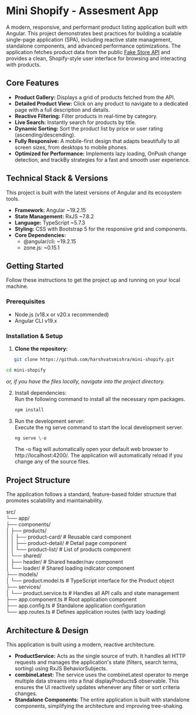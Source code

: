 # **Mini Shopify \- Assesment App**

A modern, responsive, and performant product listing application built with Angular. This project demonstrates best practices for building a scalable single-page application (SPA), including reactive state management, standalone components, and advanced performance optimizations. The application fetches product data from the public [Fake Store API](https://fakestoreapi.com/) and provides a clean, Shopify-style user interface for browsing and interacting with products.

## **Core Features**

- **Product Gallery:** Displays a grid of products fetched from the API.
- **Detailed Product View:** Click on any product to navigate to a dedicated page with a full description and details.
- **Reactive Filtering:** Filter products in real-time by category.
- **Live Search:** Instantly search for products by title.
- **Dynamic Sorting:** Sort the product list by price or user rating (ascending/descending).
- **Fully Responsive:** A mobile-first design that adapts beautifully to all screen sizes, from desktops to mobile phones.
- **Optimized for Performance:** Implements lazy loading, OnPush change detection, and trackBy strategies for a fast and smooth user experience.

## **Technical Stack & Versions**

This project is built with the latest versions of Angular and its ecosystem tools.

- **Framework:** Angular \~19.2.15
- **State Management:** RxJS \~7.8.2
- **Language:** TypeScript \~5.7.3
- **Styling:** CSS with Bootstrap 5 for the responsive grid and components.
- **Core Dependencies:**
  - @angular/cli: \~19.2.15
  - zone.js: \~0.15.1

## **Getting Started**

Follow these instructions to get the project up and running on your local machine.

### **Prerequisites**

- Node.js (v18.x or v20.x recommended)
- Angular CLI v19.x

### **Installation & Setup**

1. **Clone the repository:**

```bash
   git clone https://github.com/harshvatsmishra/mini-shopify.git
```

```bash
cd mini-shopify
```

_or, if you have the files locally, navigate into the project directory._

2. Install dependencies:  
   Run the following command to install all the necessary npm packages.

   ```bash
   npm install

   ```

3. Run the development server:  
   Execute the ng serve command to start the local development server.

   ```bash
   ng serve \-o
   ```

   The \-o flag will automatically open your default web browser to http://localhost:4200/. The application will automatically reload if you change any of the source files.

## **Project Structure**

The application follows a standard, feature-based folder structure that promotes scalability and maintainability.

src/  
└── app/  
 ├── components/  
 │ ├── products/  
 │ │ ├── product-card/ \# Reusable card component  
 │ │ ├── product-detail/ \# Detail page component  
 │ │ └── product-list/ \# List of products component  
 │ └── shared/  
 │ ├── header/ \# Shared header/nav component  
 │ └── loader/ \# Shared loading indicator component  
 ├── models/  
 │ └── product.model.ts \# TypeScript interface for the Product object  
 ├── services/  
 │ └── product.service.ts \# Handles all API calls and state management  
 ├── app.component.ts \# Root application component  
 ├── app.config.ts \# Standalone application configuration  
 └── app.routes.ts \# Defines application routes (with lazy loading)

## **Architecture & Design**

This application is built using a modern, reactive architecture.

- **ProductService:** Acts as the single source of truth. It handles all HTTP requests and manages the application's state (filters, search terms, sorting) using RxJS BehaviorSubjects.
- **combineLatest:** The service uses the combineLatest operator to merge multiple data streams into a final displayProducts$ observable. This ensures the UI reactively updates whenever any filter or sort criteria changes.
- **Standalone Components:** The entire application is built with standalone components, simplifying the architecture and improving tree-shaking.
